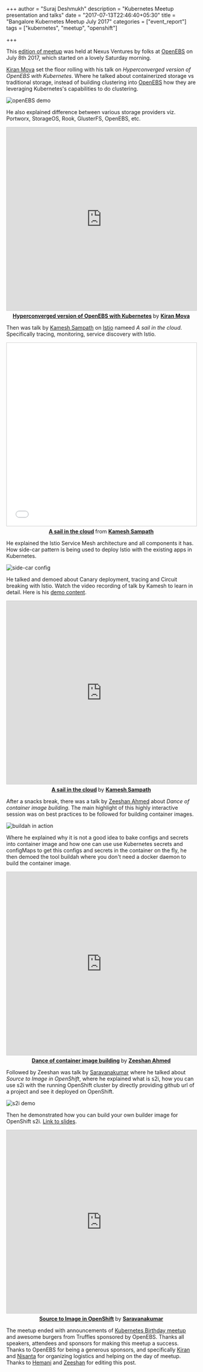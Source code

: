+++
author = "Suraj Deshmukh"
description = "Kubernetes Meetup presentation and talks"
date = "2017-07-13T22:46:40+05:30"
title = "Bangalore Kubernetes Meetup July 2017"
categories = ["event_report"]
tags = ["kubernetes", "meetup", "openshift"]

+++


This [edition of meetup](https://www.meetup.com/kubernetes-openshift-India-Meetup/events/240859625/)
was held at Nexus Ventures by folks at [OpenEBS](https://twitter.com/openebs)
on July 8th 2017, which started on a lovely Saturday morning.

[Kiran Mova](https://twitter.com/kiranmova) set the floor rolling with his talk
on *Hyperconverged version of OpenEBS with Kubernetes*. Where he talked about
containerized storage vs traditional storage, instead of building clustering
into [OpenEBS](https://github.com/openebs/openebs) how they are leveraging
Kubernetes's capabilities to do clustering.

![openEBS demo](/images/blr-k8s-meetup-july-2017/kiran.JPG "openEBS demo")

He also explained difference between various storage providers viz. Portworx,
StorageOS, Rook, GlusterFS, OpenEBS, etc.

<center>
<iframe width="595" height="485" src="https://www.youtube.com/embed/LRdcah-fs0g"
frameborder="0" style="border:1px solid #CCC; border-width:1px;
margin-bottom:5px; max-width: 100%;" allowfullscreen></iframe>
<div style="margin-bottom:5px"> <strong>
<a href="//youtu.be/LRdcah-fs0g"
title="Hyperconverged version of OpenEBS with Kubernetes"
target="_blank">Hyperconverged version of OpenEBS with Kubernetes</a>
</strong> by <strong><a target="_blank"
href="https://twitter.com/kiranmova">Kiran Mova</a></strong>
</div>
</center>


Then was talk by [Kamesh Sampath](https://twitter.com/kamesh_sampath) on
[Istio](https://github.com/istio/istio) nameed *A sail in the cloud*.
Specifically tracing, monitoring, service discovery with Istio.

<center><iframe src="//www.slideshare.net/slideshow/embed_code/key/fKzj4nGkTEsXnH"
width="595" height="485" frameborder="0" marginwidth="0" marginheight="0"
scrolling="no" style="border:1px solid #CCC; border-width:1px;
margin-bottom:5px; max-width: 100%;" allowfullscreen> </iframe>
<div style="margin-bottom:5px"> <strong>
<a href="//www.slideshare.net/kameshsampath/a-sail-in-the-cloud"
title="A sail in the cloud" target="_blank">A sail in the cloud</a>
</strong> from <strong><a target="_blank"
href="https://www.slideshare.net/kameshsampath">Kamesh Sampath</a></strong>
</div></center>

He explained the Istio Service Mesh architecture and all components it has.
How side-car pattern is being used to deploy Istio with the existing apps in
Kubernetes.

![side-car config](/images/blr-k8s-meetup-july-2017/kamesh.JPG "side-car configuration")

He talked and demoed about Canary deployment, tracing and Circuit breaking with
Istio. Watch the video recording of talk by Kamesh to learn in detail. Here is
his [demo content](https://github.com/workspace7/sail-into-cloud).

<center>
<iframe width="595" height="485" src="https://www.youtube.com/embed/LRdcah-fs0g?start=2020"
frameborder="0" style="border:1px solid #CCC; border-width:1px;
margin-bottom:5px; max-width: 100%;" allowfullscreen></iframe>
<div style="margin-bottom:5px"> <strong>
<a href="//youtu.be/LRdcah-fs0g?t=33m40s"
title="A sail in the cloud"
target="_blank">A sail in the cloud</a>
</strong> by <strong><a target="_blank"
href="https://twitter.com/kamesh_sampath">Kamesh Sampath</a></strong>
</div>
</center>


After a snacks break, there was a talk by [Zeeshan Ahmed](https://twitter.com/zee_10000)
about *Dance of container image building*. The main highlight of this highly
interactive session was on best practices to be followed for building container
images.

![buildah in action](/images/blr-k8s-meetup-july-2017/zeeshan.JPG "buildah in action")

Where he explained why it is not a good idea to bake configs and
secrets into container image and how one can use use Kubernetes secrets and
configMaps to get this configs and secrets in the container on the fly, he
then demoed the tool buildah where you don't need a docker daemon to build
the container image.

<center>
<iframe width="595" height="485" src="https://www.youtube.com/embed/LRdcah-fs0g?start=5961"
frameborder="0" style="border:1px solid #CCC; border-width:1px;
margin-bottom:5px; max-width: 100%;" allowfullscreen></iframe>
<div style="margin-bottom:5px"> <strong>
<a href="//youtu.be/LRdcah-fs0g?t=1h39m21s"
title="Dance of container image building"
target="_blank">Dance of container image building</a>
</strong> by <strong><a target="_blank"
href="https://twitter.com/zee_10000">Zeeshan Ahmed</a></strong>
</div>
</center>


Followed by Zeeshan was talk by [Saravanakumar](https://uyirpodiru.blogspot.in/)
where he talked about *Source to Image in OpenShift*, where he explained what
is s2i, how you can use s2i with the running OpenShift cluster by directly
providing github url of a project and see it deployed on OpenShift.

![s2i demo](/images/blr-k8s-meetup-july-2017/saravanakumar.JPG "s2i demo")

Then he demonstrated how you can build your own builder image for OpenShift s2i.
[Link to slides](http://goo.gl/xYJnuG).

<center>
<iframe width="595" height="485" src="https://www.youtube.com/embed/LRdcah-fs0g?start=9048"
frameborder="0" style="border:1px solid #CCC; border-width:1px;
margin-bottom:5px; max-width: 100%;" allowfullscreen></iframe>
<div style="margin-bottom:5px"> <strong>
<a href="//youtu.be/LRdcah-fs0g?t=2h30m48s"
title="Source to Image in OpenShift"
target="_blank">Source to Image in OpenShift</a>
</strong> by <strong><a target="_blank"
href="https://uyirpodiru.blogspot.in/">Saravanakumar</a></strong>
</div>
</center>


The meetup ended with announcements of [Kubernetes Birthday meetup](https://www.meetup.com/Bangalore-Mesos-cncf-User-Group/events/240781879/)
and awesome burgers from Truffles sponsored by OpenEBS. Thanks all speakers,
attendees and sponsors for making this meetup a success. Thanks to OpenEBS
for being a generous sponsors, and specifically [Kiran](https://twitter.com/kiranmova)
and [Nisanta](https://twitter.com/_nisanta_) for organizing logistics and
helping on the day of meetup. Thanks to [Hemani](https://www.linkedin.com/in/hemani-katyal-57900081)
and [Zeeshan](https://twitter.com/zee_10000) for editing this post.

